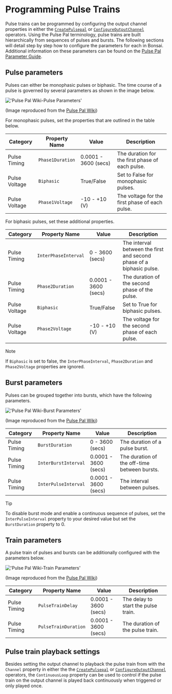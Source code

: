 # Programming Pulse Trains

Pulse trains can be programmed by configuring the output channel properties in either the [`CreatePulsepal`](xref:Bonsai.PulsePal.CreatePulsePal) or [`ConfigureOutputChannel`](xref:Bonsai.PulsePal.ConfigureOutputChannel) operators. Using the Pulse Pal terminology, pulse trains are built hierarchically from sequences of pulses and bursts. The following sections will detail step by step how to configure the parameters for each in Bonsai. Additional information on these parameters can be found on the [Pulse Pal Parameter Guide](https://sites.google.com/site/pulsepalwiki/parameter-guide/).

## Pulse parameters
Pulses can either be monophasic pulses or biphasic. The time course of a pulse is governed by several parameters as shown in the image below. 

!['Pulse Pal Wiki-Pulse Parameters'](~/images/PulsePalWiki-PulseParams.png)

(Image reproduced from the [Pulse Pal Wiki](https://sites.google.com/site/pulsepalwiki/))

For monophasic pulses, set the properties that are outlined in the table below. 

| Category          | Property Name       | Value                  | Description         |
| ----------------  | ------------------- | ---------------------- | ------------- | 
|  Pulse Timing     | `Phase1Duration`    | 0.0001 - 3600 (secs)   | The duration for the first phase of each pulse.  |
|  Pulse Voltage    | `Biphasic`          | True/False             | Set to False for monophasic pulses. |
|  Pulse Voltage    | `Phase1Voltage`     | -10 - +10 (V)          | The voltage for the first phase of each pulse.   | 

For biphasic pulses, set these additional properties. 

| Category          | Property Name       | Value                  | Description             
| ----------------  | ------------------- | ---------------------- | -------------------- | 
|  Pulse Timing     | `InterPhaseInterval`| 0 - 3600 (secs)        | The interval between the first and second phase of a biphasic pulse.  |
|  Pulse Timing     | `Phase2Duration`    | 0.0001 - 3600 (secs)   | The duration of the second phase of the pulse. |
|  Pulse Voltage    | `Biphasic`          | True/False             | Set to True for biphasic pulses. |
|  Pulse Voltage    | `Phase2Voltage`     | -10 - +10 (V)          | The voltage for the second phase of each pulse. |

> [!NOTE]
> If `Biphasic` is set to false, the `InterPhaseInterval`, `Phase2Duration` and `Phase2Voltage`  properties are ignored.

## Burst parameters
Pulses can be grouped together into bursts, which have the following parameters.

!['Pulse Pal Wiki-Burst Parameters'](~/images/PulsePalWiki-BurstParams.png)

(Image reproduced from the [Pulse Pal Wiki](https://sites.google.com/site/pulsepalwiki/))

| Category          | Property Name       | Value                  | Description
| ----------------  | ------------------- | ---------------------- | -------------------- | 
|  Pulse Timing     | `BurstDuration`     | 0 - 3600 (secs)        | The duration of a pulse burst. |
|  Pulse Timing     | `InterBurstInterval`| 0.0001 - 3600 (secs)   | The duration of the off-time between bursts.  |
|  Pulse Timing     | `InterPulseInterval`| 0.0001 - 3600 (secs)   | The interval between pulses.  | 

> [!TIP]
> To disable burst mode and enable a continuous sequence of pulses, set the `InterPulseInterval` property to your desired value but set the `BurstDuration` property to 0.

## Train parameters
A pulse train of pulses and bursts can be additionally configured with the parameters below.

!['Pulse Pal Wiki-Train Parameters'](~/images/PulsePalWiki-TrainParams.png)

(Image reproduced from the [Pulse Pal Wiki](https://sites.google.com/site/pulsepalwiki/))

| Category          | Property Name       | Value                  | Description
| ----------------  | ------------------- | ---------------------- | -------------------- | 
|  Pulse Timing     | `PulseTrainDelay`   | 0.0001 - 3600 (secs)   | The delay to start the pulse train. |
|  Pulse Timing     | `PulseTrainDuration`| 0.0001 - 3600 (secs)   | The duration of the pulse train.  |


## Pulse train playback settings
Besides setting the output channel to playback the pulse train from with the `Channel` property in either the the [`CreatePulsepal`](xref:Bonsai.PulsePal.CreatePulsePal) or [`ConfigureOutputChannel`](xref:Bonsai.PulsePal.ConfigureOutputChannel) operators, the `ContinuousLoop` property can be used to control if the pulse train on the output channel is played back continuously when triggered or only played once.
